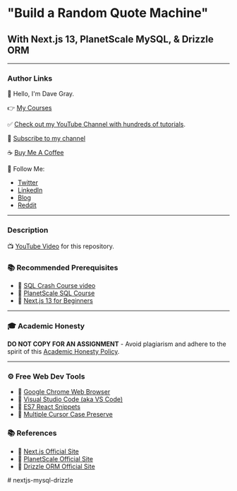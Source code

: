 # "Build a Random Quote Machine"

## With Next.js 13, PlanetScale MySQL, & Drizzle ORM

---

### Author Links

👋 Hello, I'm Dave Gray.

👉 [My Courses](https://courses.davegray.codes/)

✅ [Check out my YouTube Channel with hundreds of tutorials](https://www.youtube.com/DaveGrayTeachesCode).

🚩 [Subscribe to my channel](https://bit.ly/3nGHmNn)

☕ [Buy Me A Coffee](https://buymeacoffee.com/DaveGray)

🚀 Follow Me:

- [Twitter](https://twitter.com/yesdavidgray)
- [LinkedIn](https://www.linkedin.com/in/davidagray/)
- [Blog](https://yesdavidgray.com)
- [Reddit](https://www.reddit.com/user/DaveOnEleven)

---

### Description

📺 [YouTube Video](https://youtu.be/d7XJjQesDtE) for this repository.


### 📚 Recommended Prerequisites
- 🔗 [SQL Crash Course video](https://youtu.be/WFNtmhwU5HU)
- 🔗 [PlanetScale SQL Course](https://planetscale.com/courses/mysql-for-developers/introduction/course-introduction)
- 🔗 [Next.js 13 for Beginners](https://youtu.be/843nec-IvW0)

---

### 🎓 Academic Honesty

**DO NOT COPY FOR AN ASSIGNMENT** - Avoid plagiarism and adhere to the spirit of this [Academic Honesty Policy](https://www.freecodecamp.org/news/academic-honesty-policy/).

---

### ⚙ Free Web Dev Tools
- 🔗 [Google Chrome Web Browser](https://google.com/chrome/)
- 🔗 [Visual Studio Code (aka VS Code)](https://code.visualstudio.com/)
- 🔗 [ES7 React Snippets](https://marketplace.visualstudio.com/items?itemName=dsznajder.es7-react-js-snippets)
- 🔗 [Multiple Cursor Case Preserve](https://marketplace.visualstudio.com/items?itemName=Cardinal90.multi-cursor-case-preserve)

### 📚 References
- 🔗 [Next.js Official Site](https://nextjs.org/)
- 🔗 [PlanetScale Official Site](https://planetscale.com/)
- 🔗 [Drizzle ORM Official Site](https://orm.drizzle.team/)

#   n e x t j s - m y s q l - d r i z z l e  
 